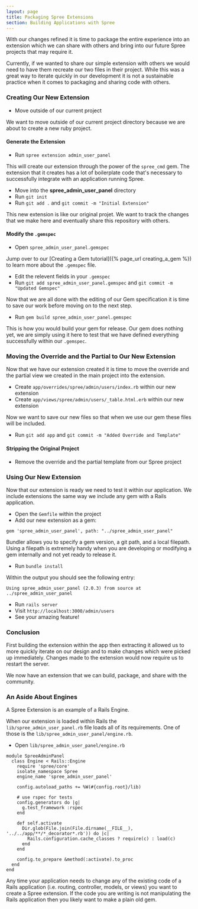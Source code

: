 ```yaml
---
layout: page
title: Packaging Spree Extensions
section: Building Applications with Spree
---
```


With our changes refined it is time to package the entire
experience into an extension which we can share with others and bring into our
future Spree projects that may require it.

Currently, if we wanted to share our simple extension with others we would need
to have them recreate our two files in their project. While this was a great way to iterate quickly
in our development it is not a sustainable practice when it comes to packaging
and sharing code with others.

### Creating Our New Extension

* Move outside of our current project

We want to move outside of our current project directory because we are about to
create a new ruby project.

#### Generate the Extension

* Run `spree extension admin_user_panel`

This will create our extension through the power of the `spree_cmd` gem. The
extension that it creates has a lot of boilerplate code that's necessary to successfully integrate with an application running Spree.

* Move into the **spree_admin_user_panel** directory
* Run `git init`
* Run `git add .` and `git commit -m "Initial Extension"`

This new extension is like our original projet. We want to track the changes
that we make here and eventually share this repository with others.

#### Modify the `.gemspec`

* Open `spree_admin_user_panel.gemspec`

Jump over to our [Creating a Gem tutorial]({% page_url creating_a_gem %}) to learn more about the `.gemspec` file.

* Edit the relevent fields in your `.gemspec`
* Run `git add spree_admin_user_panel.gemspec` and
  `git commit -m "Updated Gemspec"`

Now that we are all done with the editing of our Gem specification it is time
to save our work before moving on to the next step.

* Run `gem build spree_admin_user_panel.gemspec`

This is how you would build your gem for release. Our gem does nothing yet, we are simply using it here to test that we have defined
everything successfully within our `.gemspec`.

### Moving the Override and the Partial to Our New Extension

Now that we have our extension created it is time to move the override and
the partial view we created in the main project into the extension.

* Create `app/overrides/spree/admin/users/index.rb` within our new extension
* Create `app/views/spree/admin/users/_table.html.erb` within our new extension

Now we want to save our new files so that when we use our gem these files
will be included.

* Run `git add app` and `git commit -m "Added Override and Template"`

#### Stripping the Original Project

* Remove the override and the partial template from our Spree project

### Using Our New Extension

Now that our extension is ready we need to test it within our application. We
include extensions the same way we include any gem with a Rails application.

* Open the `Gemfile` within the project
* Add our new extension as a gem:

```
gem 'spree_admin_user_panel', path: "../spree_admin_user_panel"
```

Bundler allows you to specify a gem version, a git path, and a local filepath.
Using a filepath is extremely handy when you are developing or modifying a gem
internally and not yet ready to release it.

* Run `bundle install`

Within the output you should see the following entry:

```
Using spree_admin_user_panel (2.0.3) from source at ../spree_admin_user_panel
```

* Run `rails server`
* Visit `http://localhost:3000/admin/users`
* See your amazing feature!

### Conclusion

First building the extension within the app then extracting it allowed us to more quickly iterate on our design and to make changes which were picked up immediately. Changes made to the
extension would now require us to restart the server.

We now have an extension that we can build, package, and share with the
community.

### An Aside About Engines

A Spree Extension is an example of a Rails Engine.

When our extension is loaded within Rails the `lib/spree_admin_user_panel.rb`
file loads all of its requirements. One of those is the
`lib/spree_admin_user_panel/engine.rb`.

* Open `lib/spree_admin_user_panel/engine.rb`

```
module SpreeAdminPanel
  class Engine < Rails::Engine
    require 'spree/core'
    isolate_namespace Spree
    engine_name 'spree_admin_user_panel'

    config.autoload_paths += %W(#{config.root}/lib)

    # use rspec for tests
    config.generators do |g|
      g.test_framework :rspec
    end

    def self.activate
      Dir.glob(File.join(File.dirname(__FILE__), '../../app/**/*_decorator*.rb')) do |c|
        Rails.configuration.cache_classes ? require(c) : load(c)
      end
    end

    config.to_prepare &method(:activate).to_proc
  end
end
```

Any time your application needs to change any of the existing code of a Rails
application (i.e. routing, controller, models, or views) you want to 
create a Spree extension. If the code you are writing is not manipulating
the Rails application then you likely want to make a plain old gem.